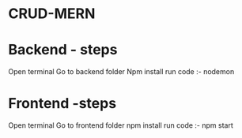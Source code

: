 # CRUD-MERN

# Backend - steps

 Open terminal 
 Go to backend folder 
 Npm install 
 run code :- nodemon 

# Frontend -steps 
 Open terminal
 Go to frontend folder 
 npm install 
 run code :- npm start